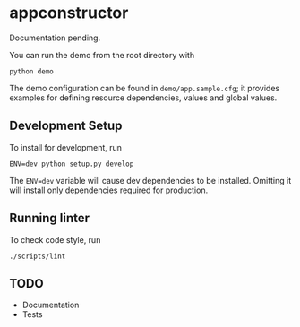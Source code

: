 # appconstructor

Documentation pending.

You can run the demo from the root directory with

```
python demo
```

The demo configuration can be found in `demo/app.sample.cfg`; it provides examples for defining resource dependencies, values and global values.

## Development Setup

To install for development, run

```
ENV=dev python setup.py develop
```

The `ENV=dev` variable will cause dev dependencies to be installed. Omitting it will install only dependencies required for production.

## Running linter

To check code style, run

```
./scripts/lint
```

## TODO

* Documentation
* Tests